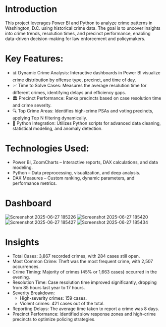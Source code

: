 # Introduction
This project leverages Power BI and Python to analyze crime patterns in Washington, D.C. using historical crime data. The goal is to uncover insights into crime trends, resolution times, and precinct performance, enabling data-driven decision-making for law enforcement and policymakers.
# Key Features:
* 📊 Dynamic Crime Analysis: Interactive dashboards in Power BI visualize crime distribution by offense type, precinct, and time of day.
* 📈 Time to Solve Cases: Measures the average resolution time for different crimes, identifying delays and efficiency gaps.
* 🏛 Precinct Performance: Ranks precincts based on case resolution time and crime severity.
* 🔍 Top Crime Areas: Identifies high-crime PSAs and voting precincts, applying Top N filtering dynamically.
* 🐍 Python Integration: Utilizes Python scripts for advanced data cleaning, statistical modeling, and anomaly detection.
# Technologies Used:
* Power BI, ZoomCharts – Interactive reports, DAX calculations, and data modeling.
* Python  – Data preprocessing, visualization, and deep analysis.
* DAX Measures – Custom ranking, dynamic parameters, and performance metrics.
# Dashboard
![Screenshot 2025-06-27 185226](https://github.com/user-attachments/assets/e31bc2fd-ab6e-467f-ab1e-97901dffc5dc)
![Screenshot 2025-06-27 185420](https://github.com/user-attachments/assets/42a33bb3-f665-4a17-a67d-fea9b356d756)
![Screenshot 2025-06-27 185427](https://github.com/user-attachments/assets/a5671f8c-6612-4edb-8d99-ab7d827fb59f)
![Screenshot 2025-06-27 185434](https://github.com/user-attachments/assets/6c1067b1-941d-43d1-b1dc-8417ef1c7b3b)
# Insights
* Total Cases: 3,867 recorded crimes, with 284 cases still open.
* Most Common Crime: Theft was the most frequent crime, with 2,507 occurrences.
* Crime Timing: Majority of crimes (45% or 1,663 cases) occurred in the evening.
* Resolution Time: Case resolution time improved significantly, dropping from 85 hours last year to 17 hours.
* Severity Breakdown:
  * High-severity crimes: 159 cases.
  * Violent crimes: 421 cases out of the total.
* Reporting Delays: The average time taken to report a crime was 8 days.
* Precinct Performance: Identified slow response zones and high-crime precincts to optimize policing strategies.

